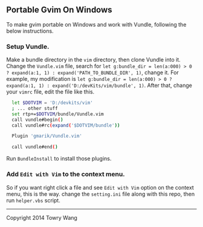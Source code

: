 Portable Gvim On Windows
------------------------

To make gvim portable on Windows and work with Vundle, following the below instructions.

### Setup Vundle.

Make a bundle directory in the `vim` directory, then clone Vundle into it. Change the `Vundle.vim` file, search for `let g:bundle_dir = len(a:000) > 0 ? expand(a:1, 1) : expand('PATH_TO_BUNDLE_DIR', 1)`, change it. For example, my modification is `let g:bundle_dir = len(a:000) > 0 ? expand(a:1, 1) : expand('D:/devKits/vim/bundle', 1)`. After that, change your `vimrc` file, edit the file like this.

  ```bash
    let $DOTVIM = 'D:/devkits/vim'
    ; ... other stuff
    set rtp+=$DOTVIM/bundle/Vundle.vim
    call vundle#begin()
    call vundle#rc(expand('$DOTVIM/bundle'))

    Plugin 'gmarik/Vundle.vim'

    call vundle#end()
 ```

 Run `BundleInstall` to install those plugins.

### Add `Edit with Vim` to the context menu.

So if you want right click a file and see `Edit with Vim` option on the context menu, this is the way. change the `setting.ini` file along with this repo, then run `helper.vbs` script.

---

Copyright 2014 Towry Wang
